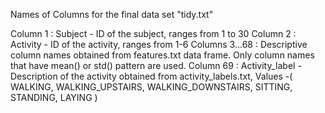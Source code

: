 Names of Columns for the final data set "tidy.txt"

Column 1 : Subject  - ID of the subject, ranges from 1 to 30
Column 2 : Activity - ID of the activity, ranges from 1-6
Columns 3...68 : Descriptive column names obtained from features.txt data frame. Only column names that have mean() or std() pattern are used.
Column 69 : Activity_label - Description of the activity obtained from activity_labels.txt, Values -(  WALKING, WALKING_UPSTAIRS, WALKING_DOWNSTAIRS, SITTING, STANDING, LAYING )
